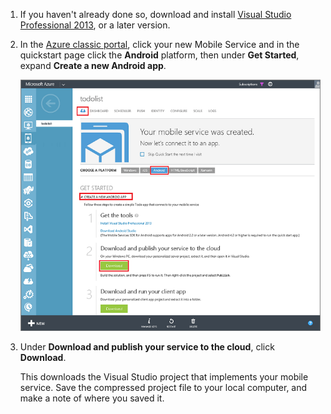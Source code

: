 1. If you haven't already done so, download and install [Visual Studio Professional 2013](https://go.microsoft.com/fwLink/p/?LinkID=391934), or a later version.
 
2. In the [Azure classic portal](https://manage.windowsazure.cn/), click your new Mobile Service and in the quickstart page click the **Android** platform, then under **Get Started**, expand **Create a new Android app**. 

    ![](./media/mobile-services-download-service-locally/download-service-project.png)

3. Under **Download and publish your service to the cloud**, click **Download**.

	This downloads the Visual Studio project that implements your mobile service. Save the compressed project file to your local computer, and make a note of where you saved it.



